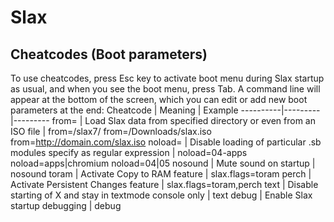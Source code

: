 # Slax
## Cheatcodes (Boot parameters)
To use cheatcodes, press Esc key to activate boot menu during Slax startup as usual, and when you see the boot menu, press Tab. A command line will appear at the bottom of the screen, which you can edit or add new boot parameters at the end:
Cheatcode | Meaning | Example
----------|---------|---------
from=	    | Load Slax data from specified directory or even from an ISO file | from=/slax7/ from=/Downloads/slax.iso from=http://domain.com/slax.iso
noload=	  | Disable loading of particular .sb modules specify as regular expression	| noload=04-apps noload=apps|chromium noload=04|05
nosound	  | Mute sound on startup	| nosound
toram	    | Activate Copy to RAM feature | slax.flags=toram
perch     | Activate Persistent Changes feature | slax.flags=toram,perch
text      | Disable starting of X and stay in textmode console only | text
debug     | Enable Slax startup debugging	| debug
